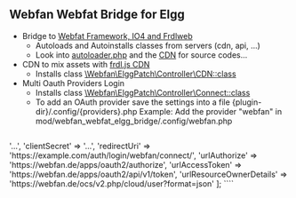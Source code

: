 Webfan Webfat Bridge for Elgg
------------------------------
* Bridge to [Webfat Framework, IO4 and Frdlweb](https://github.com/frdlweb/webfat)
  - Autoloads and Autoinstalls classes from servers (cdn, api, ...)
  - Look into [autoloader.php](autoloader.php) and the [CDN](https://webfan.de/install/) for source codes...
* CDN to mix assets with [frdl.js CDN](https://cdn.startdir.de)
  - Installs class [\Webfan\ElggPatch\Controller\CDN::class](https://webfan.de/install/?source=\Webfan\ElggPatch\Controller\CDN)
* Multi Oauth Providers Login
  - Installs class [\Webfan\ElggPatch\Controller\Connect::class](https://webfan.de/install/?source=\Webfan\ElggPatch\Controller\Connect)
  - To add an OAuth provider save the settings into a file {plugin-dir}/.config/{providers}.php 
    Example: Add the provider "webfan" in mod/webfan_webfat_elgg_bridge/.config/webfan.php 
    ````PHP
<?php

 return [
                'clientId'                => '...',  
                'clientSecret'            => '...',      
			    'redirectUri'             => 'https://example.com/auth/login/webfan/connect/', 
			    'urlAuthorize'            => 'https://webfan.de/apps/oauth2/authorize',   
			    'urlAccessToken'          => 'https://webfan.de/apps/oauth2/api/v1/token',    
			    'urlResourceOwnerDetails' => 'https://webfan.de/ocs/v2.php/cloud/user?format=json'	
		    ];    
    ````
 
